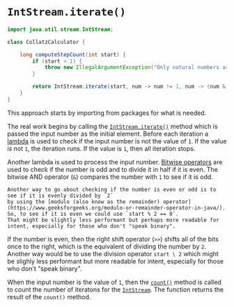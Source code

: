 # `IntStream.iterate()`

```java
import java.util.stream.IntStream;

class CollatzCalculator {

    long computeStepCount(int start) {
        if (start < 1) {
            throw new IllegalArgumentException("Only natural numbers are allowed");
        }

        return IntStream.iterate(start, num -> num != 1, num -> (num & 1) == 1 ? 3 * num + 1 : num >> 1).count();
    }
}
```

This approach starts by importing from packages for what is needed.

The real work begins by calling the [`IntStream.iterate()`][intstream-iterate] method which is passed the input number
as the initial element.
Before each iteration a [lambda][lambda] is used to check if the input number is not the value of `1`.
If the value is not `1`, the iteration runs.
If the value is `1`, then all iteration stops.

Another lambda is used to process the input number.
[Bitwise operators][bitwise-operators] are used to check if the number is odd and to divide it in half if it is even.
The bitwise AND operator (`&`) compares the number with `1` to see if it is odd.

~~~~exercism/note
Another way to go about checking if the number is even or odd is to see if it is evenly divided by `2`
by using the [modulo (also know as the remainder) operator](https://www.geeksforgeeks.org/modulo-or-remainder-operator-in-java/).
So, to see if it is even we could use `start % 2 == 0`.
That might be slightly less performant but perhaps more readable for intent, especially for those who don't "speak binary".
~~~~

If the number is even, then the right shift operator (`>>`) shifts all of the bits once to the right, which is the equivalent
of dividing the number by `2`.
Another way would be to use the division operator `start \ 2` which might be slighly less performant but more readable
for intent, especially for those who don't "speak binary".

When the input number is the value of `1`, then the [`count()`][count] method is called to count the number of iteratons for the
[`IntStream`][intstream].
The function returns the result of the `count()` method.

[intstream-iterate]: https://docs.oracle.com/en/java/javase/12/docs/api/java.base/java/util/stream/IntStream.html#iterate(int,java.util.function.IntPredicate,java.util.function.IntUnaryOperator)
[lambda]: https://www.geeksforgeeks.org/lambda-expressions-java-8/
[bitwise-operators]: https://www.geeksforgeeks.org/java-logical-operators-with-examples/
[remainder-operator]: https://www.geeksforgeeks.org/modulo-or-remainder-operator-in-java/
[count]: https://docs.oracle.com/en/java/javase/12/docs/api/java.base/java/util/stream/IntStream.html#count()
[intstream]: https://docs.oracle.com/en/java/javase/12/docs/api/java.base/java/util/stream/IntStream.html
